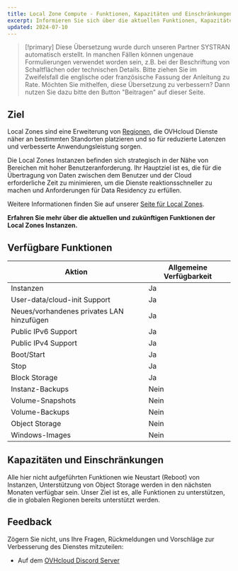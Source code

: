 ```yaml
---
title: Local Zone Compute - Funktionen, Kapazitäten und Einschränkungen
excerpt: Informieren Sie sich über die aktuellen Funktionen, Kapazitäten und Einschränkungen von Local Zones Instanzen
updated: 2024-07-10
---
```


> [!primary]
> Diese Übersetzung wurde durch unseren Partner SYSTRAN automatisch erstellt. In manchen Fällen können ungenaue Formulierungen verwendet worden sein, z.B. bei der Beschriftung von Schaltflächen oder technischen Details. Bitte ziehen Sie im Zweifelsfall die englische oder französische Fassung der Anleitung zu Rate. Möchten Sie mithelfen, diese Übersetzung zu verbessern? Dann nutzen Sie dazu bitte den Button "Beitragen" auf dieser Seite.
>

## Ziel

Local Zones sind eine Erweiterung von [Regionen](/links/public-cloud/regions-pci), die OVHcloud Dienste näher an bestimmten Standorten platzieren und so für reduzierte Latenzen und verbesserte Anwendungsleistung sorgen.

Die Local Zones Instanzen befinden sich strategisch in der Nähe von Bereichen mit hoher Benutzeranforderung. Ihr Hauptziel ist es, die für die Übertragung von Daten zwischen dem Benutzer und der Cloud erforderliche Zeit zu minimieren, um die Dienste reaktionsschneller zu machen und Anforderungen für Data Residency zu erfüllen.

Weitere Informationen finden Sie auf unserer [Seite für Local Zones](https://www.ovhcloud.com/de/public-cloud/local-zone-compute/).

**Erfahren Sie mehr über die aktuellen und zukünftigen Funktionen der Local Zones Instanzen.**

## Verfügbare Funktionen

| Aktion | Allgemeine Verfügbarkeit |
| --- | --- |
| Instanzen | Ja |
| User-data/cloud-init Support | Ja|
| Neues/vorhandenes privates LAN hinzufügen | Ja |
| Public IPv6 Support | Ja |
| Public IPv4 Support | Ja |
| Boot/Start | Ja |
| Stop | Ja |
| Block Storage | Ja |
| Instanz-Backups | Nein |
| Volume-Snapshots | Nein |
| Volume-Backups | Nein |
| Object Storage | Nein |
| Windows-Images | Nein |

## Kapazitäten und Einschränkungen

Alle hier nicht aufgeführten Funktionen wie Neustart (Reboot) von Instanzen, Unterstützung von Object Storage werden in den nächsten Monaten verfügbar sein. Unser Ziel ist es, alle Funktionen zu unterstützen, die in globalen Regionen bereits unterstützt werden.

## Feedback

Zögern Sie nicht, uns Ihre Fragen, Rückmeldungen und Vorschläge zur Verbesserung des Dienstes mitzuteilen:

- Auf dem [OVHcloud Discord Server](https://discord.gg/ovhcloud)
